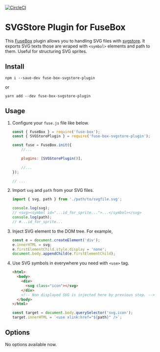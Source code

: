 [![CircleCI](https://circleci.com/gh/h-ikeda/fuse-box-svgstore-plugin.svg?style=svg)](https://circleci.com/gh/h-ikeda/fuse-box-svgstore-plugin)
# SVGStore Plugin for FuseBox
This [FuseBox](https://fuse-box.org) plugin allows you to handling SVG files with [svgstore](https://github.com/svgstore/svgstore). It exports SVG texts those are wraped with `<symbol>` elements and path to them. Useful for structuring SVG sprites.

## Install
```
npm i --save-dev fuse-box-svgstore-plugin
```
or
```
yarn add --dev fuse-box-svgstore-plugin
```

## Usage
1. Configure your `fuse.js` file like below.
   ```js
   const { FuseBox } = require('fuse-box');
   const { SVGStorePlugin } = require('fuse-box-svgstore-plugin');
   
   const fuse = FuseBox.init({
       //...
   
       plugins: [SVGStorePlugin()],
    
       //...
   });
   
   // ...
   ```
2. Import `svg` and `path` from your SVG files.
   ```js
   import { svg, path } from './path/to/svgfile.svg';
   
   console.log(svg);
   // <svg><symbol id="...id_for_sprite...">...</symbol></svg>
   console.log(path);
   // #...id_for_sprite...
   ```
3. Inject SVG element to the DOM tree. For example,
   ```js
   const e = document.createElement('div');
   e.innerHTML = svg;
   e.firstElementChild.style.display = 'none';
   document.body.appendChild(e.firstElementChild);
   ```
4. Use SVG symbols in everywhere you need with `<use>` tag.
   ```html
   <html>
     <body>
       <div>
         <svg class="icon"></svg>
       </div>
       <!-- Non displayed SVG is injected here by previous step. -->
     </body>
   </html>
   ```
   ```js
   const target = document.body.querySelector('svg.icon');
   target.innerHTML = `<use xlink:href="${path}" />`;
   ```
## Options
No options available now.
